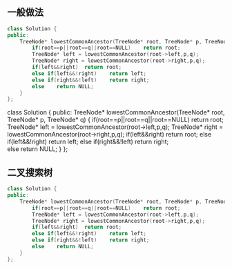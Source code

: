 ## 一般做法
```c++
class Solution {
public:
    TreeNode* lowestCommonAncestor(TreeNode* root, TreeNode* p, TreeNode* q) {
        if(root==p||root==q||root==NULL)    return root;
        TreeNode* left = lowestCommonAncestor(root->left,p,q);
        TreeNode* right = lowestCommonAncestor(root->right,p,q);
        if(left&&right)  return root;
        else if(left&&!right)    return left;
        else if(right&&!left)    return right;   
        else    return NULL;
    }
};

```
class Solution {
public:
    TreeNode* lowestCommonAncestor(TreeNode* root, TreeNode* p, TreeNode* q) {
        if(root==p||root==q||root==NULL)    return root;
        TreeNode* left = lowestCommonAncestor(root->left,p,q);
        TreeNode* right = lowestCommonAncestor(root->right,p,q);
        if(left&&right)  return root;
        else if(left&&!right)    return left;
        else if(right&&!left)    return right;   
        else    return NULL;
    }
};
## 二叉搜索树
```c++
class Solution {
public:
    TreeNode* lowestCommonAncestor(TreeNode* root, TreeNode* p, TreeNode* q) {
        if(root==p||root==q||root==NULL)    return root;
        TreeNode* left = lowestCommonAncestor(root->left,p,q);
        TreeNode* right = lowestCommonAncestor(root->right,p,q);
        if(left&&right)  return root;
        else if(left&&!right)    return left;
        else if(right&&!left)    return right;   
        else    return NULL;
    }
};
```
